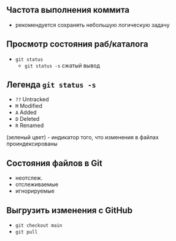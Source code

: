 ## Частота выполнения коммита

- рекомендуется сохранять небольшую логическую задачу

## Просмотр состояния раб/каталога

- `git status`
    - `git status -s` сжатый вывод

## Легенда `git status -s`

- `??` Untracked
- `M` Modified
- `A` Added
- `D` Deleted
- `R` Renamed

(зеленый цвет) - индикатор того, что изменения в файлах проиндексированы

## Состояния файлов в Git

- неотслеж.
- отслеживаемые
- игнорируемые

## Выгрузить изменения с GitHub

- `git checkout main`
- `git pull`